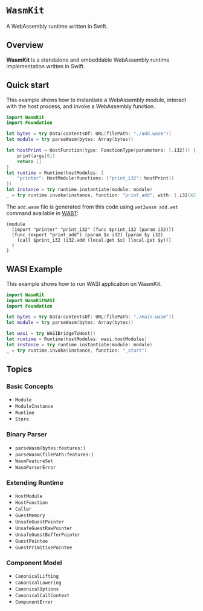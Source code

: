 # ``WasmKit``

A WebAssembly runtime written in Swift.

## Overview

**WasmKit** is a standalone and embeddable WebAssembly runtime implementation written in Swift.


## Quick start

This example shows how to instantiate a WebAssembly module, interact with the host process, and invoke a WebAssembly function.

```swift
import WasmKit
import Foundation

let bytes = try Data(contentsOf: URL(filePath: "./add.wasm"))
let module = try parseWasm(bytes: Array(bytes))

let hostPrint = HostFunction(type: FunctionType(parameters: [.i32])) { _, args in
    print(args[0])
    return []
}
let runtime = Runtime(hostModules: [
    "printer": HostModule(functions: ["print_i32": hostPrint])
])
let instance = try runtime.instantiate(module: module)
_ = try runtime.invoke(instance, function: "print_add", with: [.i32(42), .i32(3)])
```

The `add.wasm` file is generated from this code using `wat2wasm add.wat` command available in [WABT](https://github.com/WebAssembly/wabt):

```wat
(module
  (import "printer" "print_i32" (func $print_i32 (param i32)))
  (func (export "print_add") (param $x i32) (param $y i32)
    (call $print_i32 (i32.add (local.get $x) (local.get $y)))
  )
)
```

## WASI Example

This example shows how to run WASI application on WasmKit.

```swift
import WasmKit
import WasmKitWASI
import Foundation

let bytes = try Data(contentsOf: URL(filePath: "./main.wasm"))
let module = try parseWasm(bytes: Array(bytes))

let wasi = try WASIBridgeToHost()
let runtime = Runtime(hostModules: wasi.hostModules)
let instance = try runtime.instantiate(module: module)
_ = try runtime.invoke(instance, function: "_start")
```

## Topics

### Basic Concepts

- ``Module``
- ``ModuleInstance``
- ``Runtime``
- ``Store``

### Binary Parser

- ``parseWasm(bytes:features:)``
- ``parseWasm(filePath:features:)``
- ``WasmFeatureSet``
- ``WasmParserError``

### Extending Runtime

- ``HostModule``
- ``HostFunction``
- ``Caller``
- ``GuestMemory``
- ``UnsafeGuestPointer``
- ``UnsafeGuestRawPointer``
- ``UnsafeGuestBufferPointer``
- ``GuestPointee``
- ``GuestPrimitivePointee``

### Component Model

- ``CanonicalLifting``
- ``CanonicalLowering``
- ``CanonicalOptions``
- ``CanonicalCallContext``
- ``ComponentError``
